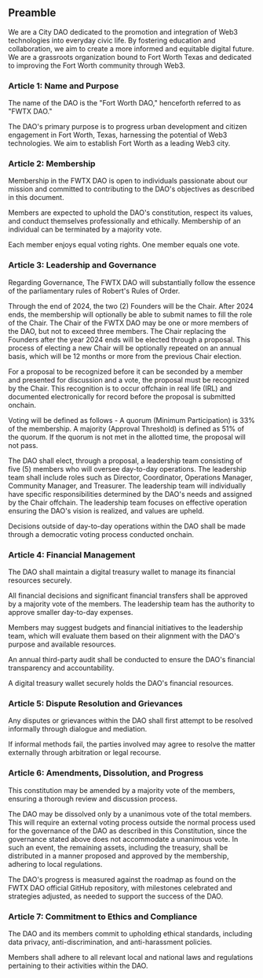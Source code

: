 ## Preamble

We are a City DAO dedicated to the promotion and integration of Web3 technologies into everyday civic life. By fostering education and collaboration, we aim to create a more informed and equitable digital future. We are a grassroots organization bound to Fort Worth Texas and dedicated to improving the Fort Worth community through Web3.

### Article 1: Name and Purpose

The name of the DAO is the "Fort Worth DAO," henceforth referred to as "FWTX DAO."

The DAO's primary purpose is to progress urban development and citizen engagement in Fort Worth, Texas, harnessing the potential of Web3 technologies. We aim to establish Fort Worth as a leading Web3 city.

### Article 2: Membership

Membership in the FWTX DAO is open to individuals passionate about our mission and committed to contributing to the DAO's objectives as described in this document.

Members are expected to uphold the DAO's constitution, respect its values, and conduct themselves professionally and ethically. Membership of an individual can be terminated by a majority vote.

Each member enjoys equal voting rights. One member equals one vote.

### Article 3: Leadership and Governance

Regarding Governance, The FWTX DAO will substantially follow the essence of the parliamentary rules of Robert's Rules of Order.

Through the end of 2024, the two (2) Founders will be the Chair. After 2024 ends, the membership will optionally be able to submit names to fill the role of the Chair. The Chair of the FWTX DAO may be one or more members of the DAO, but not to exceed three members. The Chair replacing the Founders after the year 2024 ends will be elected through a proposal. This process of electing a new Chair will be optionally repeated on an annual basis, which will be 12 months or more from the previous Chair election.

For a proposal to be recognized before it can be seconded by a member and presented for discussion and a vote, the proposal must be recognized by the Chair. This recognition is to occur offchain in real life (IRL) and documented electronically for record before the proposal is submitted onchain.

Voting will be defined as follows - A quorum (Minimum Participation) is 33% of the membership. A majority (Approval Threshold) is defined as 51% of the quorum. If the quorum is not met in the allotted time, the proposal will not pass.

The DAO shall elect, through a proposal, a leadership team consisting of five (5) members who will oversee day-to-day operations. The leadership team shall include roles such as Director, Coordinator, Operations Manager, Community Manager, and Treasurer. The leadership team will individually have specific responsibilities determined by the DAO's needs and assigned by the Chair offchain. The leadership team focuses on effective operation ensuring the DAO's vision is realized, and values are upheld.

Decisions outside of day-to-day operations within the DAO shall be made through a democratic voting process conducted onchain.

### Article 4: Financial Management

The DAO shall maintain a digital treasury wallet to manage its financial resources securely.

All financial decisions and significant financial transfers shall be approved by a majority vote of the members. The leadership team has the authority to approve smaller day-to-day expenses.

Members may suggest budgets and financial initiatives to the leadership team, which will evaluate them based on their alignment with the DAO's purpose and available resources.

An annual third-party audit shall be conducted to ensure the DAO's financial transparency and accountability.

A digital treasury wallet securely holds the DAO's financial resources.

### Article 5: Dispute Resolution and Grievances

Any disputes or grievances within the DAO shall first attempt to be resolved informally through dialogue and mediation.

If informal methods fail, the parties involved may agree to resolve the matter externally through arbitration or legal recourse.

### Article 6: Amendments, Dissolution, and Progress

This constitution may be amended by a majority vote of the members, ensuring a thorough review and discussion process.

The DAO may be dissolved only by a unanimous vote of the total members. This will require an external voting process outside the normal process used for the governance of the DAO as described in this Constitution, since the governance stated above does not accommodate a unanimous vote. In such an event, the remaining assets, including the treasury, shall be distributed in a manner proposed and approved by the membership, adhering to local regulations.

The DAO's progress is measured against the roadmap as found on the FWTX DAO official GitHub repository, with milestones celebrated and strategies adjusted, as needed to support the success of the DAO.

### Article 7: Commitment to Ethics and Compliance

The DAO and its members commit to upholding ethical standards, including data privacy, anti-discrimination, and anti-harassment policies.

Members shall adhere to all relevant local and national laws and regulations pertaining to their activities within the DAO.
